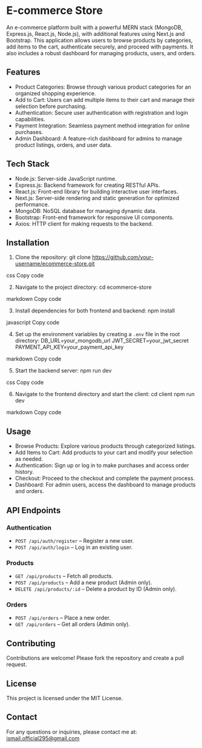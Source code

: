 # E-commerce Store

An e-commerce platform built with a powerful MERN stack (MongoDB, Express.js, React.js, Node.js), with additional features using Next.js and Bootstrap. This application allows users to browse products by categories, add items to the cart, authenticate securely, and proceed with payments. It also includes a robust dashboard for managing products, users, and orders.

## Features

- Product Categories: Browse through various product categories for an organized shopping experience.
- Add to Cart: Users can add multiple items to their cart and manage their selection before purchasing.
- Authentication: Secure user authentication with registration and login capabilities.
- Payment Integration: Seamless payment method integration for online purchases.
- Admin Dashboard: A feature-rich dashboard for admins to manage product listings, orders, and user data.

## Tech Stack

- Node.js: Server-side JavaScript runtime.
- Express.js: Backend framework for creating RESTful APIs.
- React.js: Front-end library for building interactive user interfaces.
- Next.js: Server-side rendering and static generation for optimized performance.
- MongoDB: NoSQL database for managing dynamic data.
- Bootstrap: Front-end framework for responsive UI components.
- Axios: HTTP client for making requests to the backend.

## Installation

1. Clone the repository:
git clone https://github.com/your-username/ecommerce-store.git

css
Copy code

2. Navigate to the project directory:
cd ecommerce-store

markdown
Copy code

3. Install dependencies for both frontend and backend:
npm install

javascript
Copy code

4. Set up the environment variables by creating a `.env` file in the root directory:
DB_URL=your_mongodb_url JWT_SECRET=your_jwt_secret PAYMENT_API_KEY=your_payment_api_key

markdown
Copy code

5. Start the backend server:
npm run dev

css
Copy code

6. Navigate to the frontend directory and start the client:
cd client npm run dev

markdown
Copy code

## Usage

- Browse Products: Explore various products through categorized listings.
- Add Items to Cart: Add products to your cart and modify your selection as needed.
- Authentication: Sign up or log in to make purchases and access order history.
- Checkout: Proceed to the checkout and complete the payment process.
- Dashboard: For admin users, access the dashboard to manage products and orders.

## API Endpoints

### Authentication
- `POST /api/auth/register` – Register a new user.
- `POST /api/auth/login` – Log in an existing user.

### Products
- `GET /api/products` – Fetch all products.
- `POST /api/products` – Add a new product (Admin only).
- `DELETE /api/products/:id` – Delete a product by ID (Admin only).

### Orders
- `POST /api/orders` – Place a new order.
- `GET /api/orders` – Get all orders (Admin only).

## Contributing

Contributions are welcome! Please fork the repository and create a pull request.

## License

This project is licensed under the MIT License.

## Contact

For any questions or inquiries, please contact me at: ismail.official295@gmail.com
